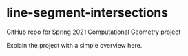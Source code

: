 # line-segment-intersections
GitHub repo for Spring 2021 Computational Geometry project

Explain the project with a simple overview here.
